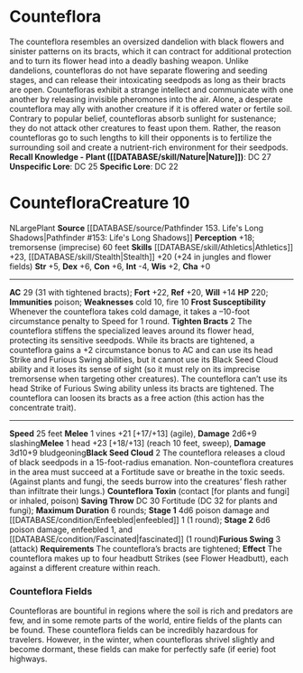 ﻿---
ac: '29'
alignment: N
all_resistance: null
burrow_speed: null
charisma: '+0'
climb_speed: null
constitution: '+6'
creature_ability:
- Black Seed Cloud
- Frost Susceptibility
- Furious Swing
- Tighten Bracts
creature_family: null
description: 'The counteflora resembles an oversized dandelion with black flowers
  and sinister patterns on its bracts, which it can contract for additional protection
  and to turn its flower head into a deadly bashing weapon. Unlike dandelions, countefloras
  do not have separate flowering and seeding stages, and can release their intoxicating
  seedpods as long as their bracts are open.<br/><br/> Countefloras exhibit a strange
  intellect and communicate with one another by releasing invisible pheromones into
  the air. Alone, a desperate counteflora may ally with another creature if it is
  offered water or fertile soil. Contrary to popular belief, countefloras absorb sunlight
  for sustenance; they do not attack other creatures to feast upon them. Rather, the
  reason countefloras go to such lengths to kill their opponents is to fertilize the
  surrounding soil and create a nutrient-rich environment for their seedpods.<br/><br/><b><u>Recall
  Knowledge - Plant</u> ( [[DATABASE/skill/Nature|Nature]] )</b>: DC 27<br/><b><u>Unspecific
  Lore</u></b>: DC 25<br/><b><u>Specific Lore</u></b>: DC 22'
dexterity: '+6'
element: null
fly_speed: null
fortitude: '+22'
hardness: null
hp: '220'
id: '518'
immunity:
- '[[DATABASE/trait/Poison|poison]]'
intelligence: '-4'
land_speed: '25'
language: null
level: '10'
max_speed: '25'
name: Counteflora
perception: '+18'
rarity: Common
reflex: '+20'
resistance: null
rus_type_level: null
school: null
sense:
- tremorsense (imprecise) 60 feet
size: Large
skill:
- '[[DATABASE/skill/Athletics|Athletics]] +23'
- '[[DATABASE/skill/Stealth|Stealth]] +20'
source: '[[DATABASE/source/Pathfinder 153. Life''s Long Shadows|Pathfinder #153: Life''s
  Long Shadows]]'
speed:
- 25 feet
spell: null
strength: '+5'
strength_req: '5'
strongest_save:
- Fortitude
swim_speed: null
trait:
- '[[DATABASE/trait/Plant|Plant]]'
type: Creature
vision: null
weakest_save:
- Will
weakness:
- cold 10
- fire 10
will: '+14'
wisdom: '+2'

---
# Counteflora

The counteflora resembles an oversized dandelion with black flowers and sinister patterns on its bracts, which it can contract for additional protection and to turn its flower head into a deadly bashing weapon. Unlike dandelions, countefloras do not have separate flowering and seeding stages, and can release their intoxicating seedpods as long as their bracts are open.
 Countefloras exhibit a strange intellect and communicate with one another by releasing invisible pheromones into the air. Alone, a desperate counteflora may ally with another creature if it is offered water or fertile soil. Contrary to popular belief, countefloras absorb sunlight for sustenance; they do not attack other creatures to feast upon them. Rather, the reason countefloras go to such lengths to kill their opponents is to fertilize the surrounding soil and create a nutrient-rich environment for their seedpods.
**Recall Knowledge - Plant ([[DATABASE/skill/Nature|Nature]])**: DC 27
**Unspecific Lore**: DC 25
**Specific Lore**: DC 22

# Counteflora<span class="item-type">Creature 10</span>

<span class="trait-alignment item-trait">N</span><span class="trait-size item-trait">Large</span><span class="item-trait">Plant</span>
**Source** [[DATABASE/source/Pathfinder 153. Life's Long Shadows|Pathfinder #153: Life's Long Shadows]]
**Perception** +18; tremorsense (imprecise) 60 feet
**Skills** [[DATABASE/skill/Athletics|Athletics]] +23, [[DATABASE/skill/Stealth|Stealth]] +20 (+24 in jungles and flower fields)
**Str** +5, **Dex** +6, **Con** +6, **Int** -4, **Wis** +2, **Cha** +0

---
**AC** 29 (31 with tightened bracts); **Fort** +22, **Ref** +20, **Will** +14
**HP** 220; **Immunities** poison; **Weaknesses** cold 10, fire 10
<span class="in-box-ability">**Frost Susceptibility** Whenever the counteflora takes cold damage, it takes a –10-foot circumstance penalty to Speed for 1 round.</span><span class="in-box-ability"> **Tighten Bracts** <span class="action-icon">2</span> The counteflora stiffens the specialized leaves around its flower head, protecting its sensitive seedpods. While its bracts are tightened, a counteflora gains a +2 circumstance bonus to AC and can use its head Strike and Furious Swing abilities, but it cannot use its Black Seed Cloud ability and it loses its sense of sight (so it must rely on its imprecise tremorsense when targeting other creatures). The counteflora can’t use its head Strike of Furious Swing ability unless its bracts are tightened. The counteflora can loosen its bracts as a free action (this action has the concentrate trait).</span>

---
**Speed** 25 feet
<span class="in-box-ability">**Melee** <span class="action-icon">1</span> vines +21 [+17/+13] (agile), **Damage** 2d6+9 slashing</span><span class="in-box-ability">**Melee** <span class="action-icon">1</span> head +23 [+18/+13] (reach 10 feet, sweep), **Damage** 3d10+9 bludgeoning</span><span class="in-box-ability">**Black Seed Cloud** <span class="action-icon">2</span> The counteflora releases a cloud of black seedpods in a 15-foot-radius emanation. Non-counteflora creatures in the area must succeed at a Fortitude save or breathe in the toxic seeds. (Against plants and fungi, the seeds burrow into the creatures’ flesh rather than infiltrate their lungs.)
 **Counteflora Toxin** (contact [for plants and fungi] or inhaled, poison) **Saving Throw** DC 30 Fortitude (DC 32 for plants and fungi); **Maximum Duration** 6 rounds; **Stage 1** 4d6 poison damage and [[DATABASE/condition/Enfeebled|enfeebled]] 1 (1 round); **Stage 2** 6d6 poison damage, enfeebled 1, and [[DATABASE/condition/Fascinated|fascinated]] (1 round)</span><span class="in-box-ability">**Furious Swing** <span class="action-icon">3</span> (attack) **Requirements** The counteflora’s bracts are tightened; **Effect** The counteflora makes up to four headbutt Strikes (see Flower Headbutt), each against a different creature within reach.</span>

###  Counteflora Fields

Countefloras are bountiful in regions where the soil is rich and predators are few, and in some remote parts of the world, entire fields of the plants can be found. These counteflora fields can be incredibly hazardous for travelers. However, in the winter, when countefloras shrivel slightly and become dormant, these fields can make for perfectly safe (if eerie) foot highways.